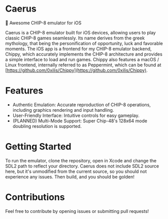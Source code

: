 # Caerus
👾 Awesome CHIP-8 emulator for iOS

Caerus is a CHIP-8 emulator built for iOS devices, allowing users to play classic CHIP-8 games seamlessly. Its name derives from the greek mythology, that being the personification of opportunity, luck and favorable moments. The iOS app is a frontend for my CHIP-8 emulator backend, Chippy, which accurately implements the CHIP-8 architecture and provides a simple interface to load and run games. Chippy also features a macOS / Linux frontend, internally referred to as Peppermint, which can be found at [https://github.com/0xilis/Chippy](https://github.com/0xilis/Chippy).

# Features

- Authentic Emulation: Accurate reproduction of CHIP-8 operations, including graphics rendering and input handling.
- User-Friendly Interface: Intuitive controls for easy gameplay.
- (PLANNED) Multi-Mode Support: Super Chip-48's 128x64 mode doubling resolution is supported.

# Getting Started

To run the emulator, clone the repository, open in Xcode and change the SDL2 path to reflect your directory. Caerus does not include SDL2 source here, but it's unmodified from the current source, so you should not experience any issues. Then build, and you should be golden!

# Contributions

Feel free to contribute by opening issues or submitting pull requests!
